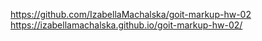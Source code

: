 https://github.com/IzabellaMachalska/goit-markup-hw-02
https://izabellamachalska.github.io/goit-markup-hw-02/

